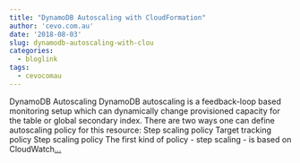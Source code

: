 ```yaml
---
title: "DynamoDB Autoscaling with CloudFormation"
author: 'cevo.com.au'
date: '2018-08-03'
slug: dynamodb-autoscaling-with-clou
categories:
  - bloglink
tags:
  - cevocomau
---
```


DynamoDB Autoscaling DynamoDB autoscaling is a feedback-loop based monitoring setup which can dynamically change provisioned capacity for the table or global secondary index. There are two ways one can define autoscaling policy for this resource: Step scaling policy Target tracking policy Step scaling policy The first kind of policy - step scaling - is based on CloudWatch[... <i class="fas fa-external-link-alt"></i>](https://cevo.com.au/post/2018-08-03-dynamodb-autoscaling/)

